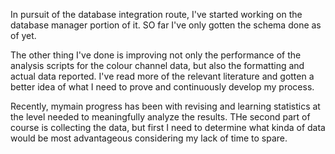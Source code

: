 In pursuit of the database integration route, I've started working on the database manager portion of it. SO far I've only gotten the schema done as of yet.

The other thing I've done is improving not only the performance of the analysis scripts for the colour channel data, but also the formatting and actual data reported. I've read more of the relevant literature and gotten a better idea of what I need to prove and continuously develop my process.

Recently, mymain progress has been with revising and learning statistics at the level needed to meaningfully analyze the results. THe second part of course is collecting the data, but first I need to determine what kinda of data would be most advantageous considering my lack of time to spare.